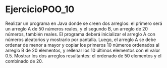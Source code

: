 # EjercicioPOO_10
Realizar un programa en Java donde se creen dos arreglos: el primero será un arreglo A
de 50 números reales, y el segundo B, un arreglo de 20 números, también reales. El
programa deberá inicializar el arreglo A con números aleatorios y mostrarlo por pantalla.
Luego, el arreglo A se debe ordenar de menor a mayor y copiar los primeros 10 números
ordenados al arreglo B de 20 elementos, y rellenar los 10 últimos elementos con el valor
0.5. Mostrar los dos arreglos resultantes: el ordenado de 50 elementos y el combinado de
20.
